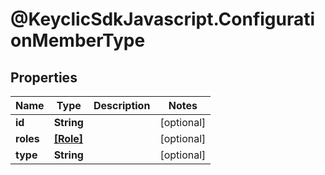 # @KeyclicSdkJavascript.ConfigurationMemberType

## Properties
Name | Type | Description | Notes
------------ | ------------- | ------------- | -------------
**id** | **String** |  | [optional] 
**roles** | [**[Role]**](Role.md) |  | [optional] 
**type** | **String** |  | [optional] 


